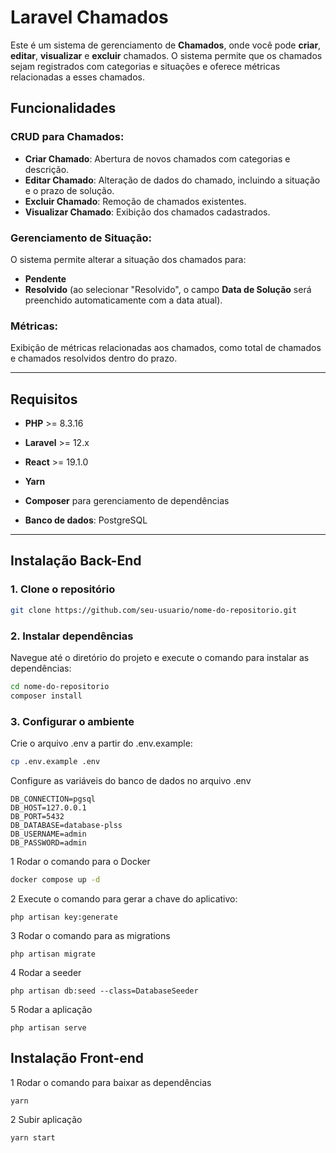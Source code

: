 # Laravel Chamados

Este é um sistema de gerenciamento de **Chamados**, onde você pode **criar**, **editar**, **visualizar** e **excluir** chamados. O sistema permite que os chamados sejam registrados com categorias e situações e oferece métricas relacionadas a esses chamados.

## Funcionalidades

### CRUD para Chamados:

- **Criar Chamado**: Abertura de novos chamados com categorias e descrição.
- **Editar Chamado**: Alteração de dados do chamado, incluindo a situação e o prazo de solução.
- **Excluir Chamado**: Remoção de chamados existentes.
- **Visualizar Chamado**: Exibição dos chamados cadastrados.

### Gerenciamento de Situação:

O sistema permite alterar a situação dos chamados para:

- **Pendente**
- **Resolvido** (ao selecionar "Resolvido", o campo **Data de Solução** será preenchido automaticamente com a data atual).

### Métricas:

Exibição de métricas relacionadas aos chamados, como total de chamados e chamados resolvidos dentro do prazo.

---

## Requisitos

- **PHP** >= 8.3.16
- **Laravel** >= 12.x
- **React** >= 19.1.0
- **Yarn**

- **Composer** para gerenciamento de dependências
- **Banco de dados**: PostgreSQL

---

## Instalação Back-End

### 1. Clone o repositório

```bash
git clone https://github.com/seu-usuario/nome-do-repositorio.git
```

### 2. Instalar dependências
Navegue até o diretório do projeto e execute o comando para instalar as dependências:

```bash
cd nome-do-repositorio
composer install
```

### 3. Configurar o ambiente
Crie o arquivo .env a partir do .env.example:

```bash
cp .env.example .env
```

Configure as variáveis do banco de dados no arquivo .env

```
DB_CONNECTION=pgsql
DB_HOST=127.0.0.1
DB_PORT=5432
DB_DATABASE=database-plss
DB_USERNAME=admin
DB_PASSWORD=admin
```

1 Rodar o comando para o Docker

```bash
docker compose up -d
```

2 Execute o comando para gerar a chave do aplicativo:

```
php artisan key:generate
```

3 Rodar o comando para as migrations

```
php artisan migrate
```

4 Rodar a seeder

```
php artisan db:seed --class=DatabaseSeeder
```

5 Rodar a aplicação
```
php artisan serve
```

## Instalação Front-end

1 Rodar o comando para baixar as dependências
```
yarn 
```

2 Subir aplicação

```
yarn start
```
